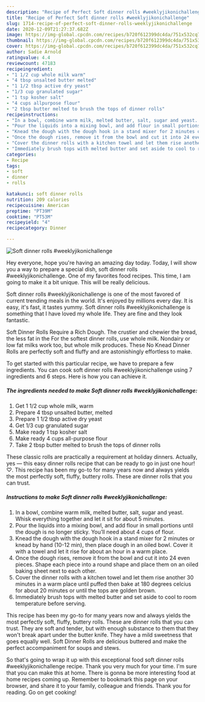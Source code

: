 ```yaml
---
description: "Recipe of Perfect Soft dinner rolls #weeklyjikonichallenge"
title: "Recipe of Perfect Soft dinner rolls #weeklyjikonichallenge"
slug: 1714-recipe-of-perfect-soft-dinner-rolls-weeklyjikonichallenge
date: 2020-12-09T21:27:37.682Z
image: https://img-global.cpcdn.com/recipes/b720f612399dc4da/751x532cq70/soft-dinner-rolls-weeklyjikonichallenge-recipe-main-photo.jpg
thumbnail: https://img-global.cpcdn.com/recipes/b720f612399dc4da/751x532cq70/soft-dinner-rolls-weeklyjikonichallenge-recipe-main-photo.jpg
cover: https://img-global.cpcdn.com/recipes/b720f612399dc4da/751x532cq70/soft-dinner-rolls-weeklyjikonichallenge-recipe-main-photo.jpg
author: Sadie Arnold
ratingvalue: 4.4
reviewcount: 47183
recipeingredient:
- "1 1/2 cup whole milk warm"
- "4 tbsp unsalted butter melted"
- "1 1/2 tbsp active dry yeast"
- "1/3 cup granulated sugar"
- "1 tsp kosher salt"
- "4 cups allpurpose flour"
- "2 tbsp butter melted to brush the tops of dinner rolls"
recipeinstructions:
- "In a bowl, combine warm milk, melted butter, salt, sugar and yeast. Whisk everything together and let it sit for about 5 minutes."
- "Pour the liquids into a mixing bowl, and add flour in small portions until the dough is no longer sticky. You’ll need about 4 cups of flour."
- "Knead the dough with the dough hook in a stand mixer for 2 minutes or knead by hand (10-12 min), then place dough in an oiled bowl. Cover it with a towel and let it rise for about an hour in a warm place."
- "Once the dough rises, remove it from the bowl and cut it into 24 even pieces. Shape each piece into a round shape and place them on an oiled baking sheet next to each other."
- "Cover the dinner rolls with a kitchen towel and let them rise another 30 minutes in a warm place until puffed then bake at 180 degrees celcius for about 20 minutes or until the tops are golden brown."
- "Immediately brush tops with melted butter and set aside to cool to room temperature before serving."
categories:
- Recipe
tags:
- soft
- dinner
- rolls

katakunci: soft dinner rolls 
nutrition: 209 calories
recipecuisine: American
preptime: "PT39M"
cooktime: "PT53M"
recipeyield: "4"
recipecategory: Dinner

---
```



![Soft dinner rolls #weeklyjikonichallenge](https://img-global.cpcdn.com/recipes/b720f612399dc4da/751x532cq70/soft-dinner-rolls-weeklyjikonichallenge-recipe-main-photo.jpg)

Hey everyone, hope you're having an amazing day today. Today, I will show you a way to prepare a special dish, soft dinner rolls #weeklyjikonichallenge. One of my favorites food recipes. This time, I am going to make it a bit unique. This will be really delicious.

Soft dinner rolls #weeklyjikonichallenge is one of the most favored of current trending meals in the world. It's enjoyed by millions every day. It is easy, it's fast, it tastes yummy. Soft dinner rolls #weeklyjikonichallenge is something that I have loved my whole life. They are fine and they look fantastic.

Soft Dinner Rolls Require a Rich Dough. The crustier and chewier the bread, the less fat in the For the softest dinner rolls, use whole milk. Nondairy or low fat milks work too, but whole milk produces. These No Knead Dinner Rolls are perfectly soft and fluffy and are astonishingly effortless to make.


To get started with this particular recipe, we have to prepare a few ingredients. You can cook soft dinner rolls #weeklyjikonichallenge using 7 ingredients and 6 steps. Here is how you can achieve it.

<!--inarticleads1-->

##### The ingredients needed to make Soft dinner rolls #weeklyjikonichallenge:

1. Get 1 1/2 cup whole milk, warm
1. Prepare 4 tbsp unsalted butter, melted
1. Prepare 1 1/2 tbsp active dry yeast
1. Get 1/3 cup granulated sugar
1. Make ready 1 tsp kosher salt
1. Make ready 4 cups all-purpose flour
1. Take 2 tbsp butter melted to brush the tops of dinner rolls


These classic rolls are practically a requirement at holiday dinners. Actually, yes — this easy dinner rolls recipe that can be ready to go in just one hour! ♡. This recipe has been my go-to for many years now and always yields the most perfectly soft, fluffy, buttery rolls. These are dinner rolls that you can trust. 

<!--inarticleads2-->

##### Instructions to make Soft dinner rolls #weeklyjikonichallenge:

1. In a bowl, combine warm milk, melted butter, salt, sugar and yeast. Whisk everything together and let it sit for about 5 minutes.
1. Pour the liquids into a mixing bowl, and add flour in small portions until the dough is no longer sticky. You’ll need about 4 cups of flour.
1. Knead the dough with the dough hook in a stand mixer for 2 minutes or knead by hand (10-12 min), then place dough in an oiled bowl. Cover it with a towel and let it rise for about an hour in a warm place.
1. Once the dough rises, remove it from the bowl and cut it into 24 even pieces. Shape each piece into a round shape and place them on an oiled baking sheet next to each other.
1. Cover the dinner rolls with a kitchen towel and let them rise another 30 minutes in a warm place until puffed then bake at 180 degrees celcius for about 20 minutes or until the tops are golden brown.
1. Immediately brush tops with melted butter and set aside to cool to room temperature before serving.


This recipe has been my go-to for many years now and always yields the most perfectly soft, fluffy, buttery rolls. These are dinner rolls that you can trust. They are soft and tender, but with enough substance to them that they won&#39;t break apart under the butter knife. They have a mild sweetness that goes equally well. Soft Dinner Rolls are delicious buttered and make the perfect accompaniment for soups and stews. 

So that's going to wrap it up with this exceptional food soft dinner rolls #weeklyjikonichallenge recipe. Thank you very much for your time. I'm sure that you can make this at home. There is gonna be more interesting food at home recipes coming up. Remember to bookmark this page on your browser, and share it to your family, colleague and friends. Thank you for reading. Go on get cooking!
